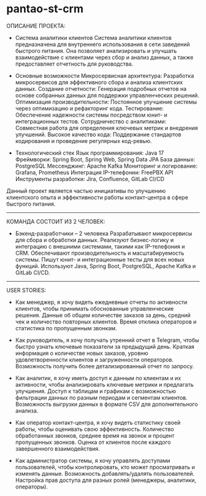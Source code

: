 # pantao-st-crm

ОПИСАНИЕ ПРОЕКТА:

- Система аналитики клиентов
Система аналитики клиентов предназначена для внутреннего использования в сети заведений быстрого питания. Она позволяет анализировать и улучшать взаимодействие с клиентами через сбор и анализ данных, а также предоставляет отчетность для руководства.

- Основные возможности
Микросервисная архитектура: Разработка микросервисов для эффективного сбора и анализа клиентских данных.
Создание отчетности: Генерация подробных отчетов на основе собранных данных для поддержки управленческих решений.
Оптимизация производительности: Постоянное улучшение системы через оптимизацию и рефакторинг кода.
Тестирование: Обеспечение надежности системы посредством юнит- и интеграционных тестов.
Сотрудничество с аналитиками: Совместная работа для определения ключевых метрик и внедрения улучшений.
Высокое качество кода: Поддержание стандартов кодирования и проведение регулярных код-ревью.

- Технологический стек
Язык программирования: Java 17
Фреймворки: Spring Boot, Spring Web, Spring Data JPA
База данных: PostgreSQL
Мессенджинг: Apache Kafka
Мониторинг и логирование: Grafana, Prometheus
Интеграция IP-телефонии: FreePBX API
Инструменты разработки: Jira, Confluence, GitLab CI/CD

Данный проект является частью инициативы по улучшению клиентского опыта и эффективности работы контакт-центра в сфере быстрого питания.

------------------------------------------------------------------------------------------------------------------------
КОМАНДА СОСТОИТ ИЗ 2 ЧЕЛОВЕК:


- Бэкенд-разработчики – 2 человека
Разрабатывают микросервисы для сбора и обработки данных.
Реализуют бизнес-логику и интеграцию с внешними системами, такими как IP-телефония и CRM.
Обеспечивают производительность и масштабируемость системы.
Пишут юнит- и интеграционные тесты для всех новых функций.
Используют Java, Spring Boot, PostgreSQL, Apache Kafka и GitLab CI/CD.

------------------------------------------------------------------------------------------------------------------------
USER STORIES:

- Как менеджер, я хочу видеть ежедневные отчеты по активности клиентов, чтобы принимать обоснованные управленческие решения.
Данные об общем количестве заказов за день, средний чек и количество повторных клиентов.
Время отклика операторов и статистика по пропущенным звонкам.

- Как руководитель, я хочу получать утренний отчет в Telegram, чтобы быстро узнать ключевые показатели за предыдущий день.
Краткая информация о количестве новых заказов, уровню удовлетворенности клиентов и загруженности операторов.
Возможность получить более детализированный отчет по запросу.

- Как аналитик, я хочу иметь доступ к данным по клиентам и их активности, чтобы анализировать ключевые метрики и предлагать улучшения.
Доступ к таблицам и графикам с возможностью фильтрации данных по разным периодам и сегментам клиентов.
Возможность выгрузки данных в формате CSV для дополнительного анализа.

- Как оператор контакт-центра, я хочу видеть статистику своей работы, чтобы оценивать свою эффективность.
Количество обработанных звонков, среднее время на звонок и процент пропущенных звонков.
Оценка от клиентов после каждого завершенного взаимодействия.

- Как администратор системы, я хочу управлять доступами пользователей, чтобы контролировать, кто может просматривать и изменять данные.
Возможность добавлять/удалять пользователей.
Настройка прав доступа для разных ролей (менеджеры, аналитики, операторы).
